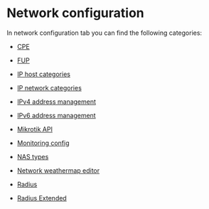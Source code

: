 Network configuration
=====================

In network configuration tab you can find the following categories:

* [ CPE](cpe/cpe.md)

* [ FUP](fup/fup.md)

* [ IP host categories](ip_host_categories/ip_host_categories.md)

* [ IP network categories](ip_network_categories/ip_network_categories.md)

* [ IPv4 address management](ipv4/ipv4.md)

* [ IPv6 address management](ipv6/ipv6.md)

* [ Mikrotik API](mikrotik_api/mikrotik_api.md)

* [ Monitoring config](monitoring_config/monitoring_config.md)

* [ NAS types](nas_types/nas_types.md)

* [ Network weathermap editor](network_weathermap_editor/network_weathermap_editor.md)

* [ Radius](radius/radius.md)

* [Radius Extended](radius_extended/radius_extended.md)
